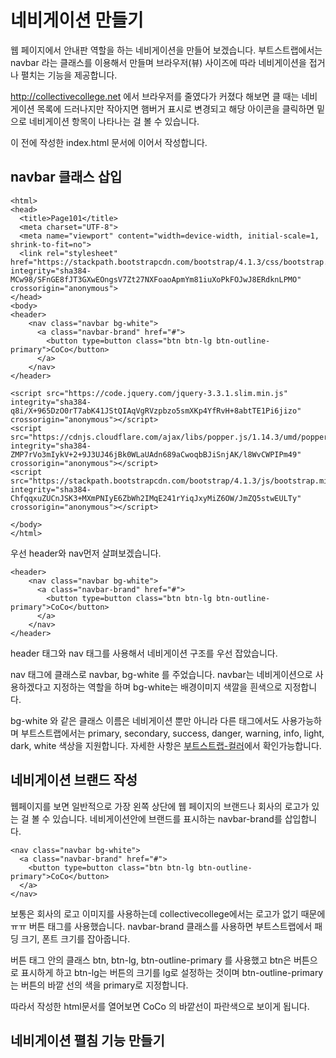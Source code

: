 # 네비게이션 만들기

웹 페이지에서 안내판 역할을 하는 네비게이션을 만들어 보겠습니다.
부트스트랩에서는 navbar 라는 클래스를 이용해서 만들며 브라우저(뷰) 사이즈에 따라 네비게이션을 접거나 펼치는 기능을 제공합니다.

http://collectivecollege.net 에서 브라우저를 줄였다가 커졌다 해보면 클 때는 네비게이션 목록에 드러나지만
작아지면 햄버거 표시로 변경되고 해당 아이콘을 클릭하면 밑으로 네비게이션 항목이 나타나는 걸 볼 수 있습니다.

이 전에 작성한 index.html 문서에 이어서 작성합니다.

## navbar 클래스 삽입 

```
<html>
<head>
  <title>Page101</title>
  <meta charset="UTF-8">
  <meta name="viewport" content="width=device-width, initial-scale=1, shrink-to-fit=no">
  <link rel="stylesheet" href="https://stackpath.bootstrapcdn.com/bootstrap/4.1.3/css/bootstrap.min.css" integrity="sha384-MCw98/SFnGE8fJT3GXwEOngsV7Zt27NXFoaoApmYm81iuXoPkFOJwJ8ERdknLPMO" crossorigin="anonymous">
</head>
<body>
<header>
	<nav class="navbar bg-white">
	  <a class="navbar-brand" href="#">
	  	<button type=button class="btn btn-lg btn-outline-primary">CoCo</button>
	  </a>	 
	</nav>
</header>

<script src="https://code.jquery.com/jquery-3.3.1.slim.min.js" integrity="sha384-q8i/X+965DzO0rT7abK41JStQIAqVgRVzpbzo5smXKp4YfRvH+8abtTE1Pi6jizo" crossorigin="anonymous"></script>
<script src="https://cdnjs.cloudflare.com/ajax/libs/popper.js/1.14.3/umd/popper.min.js" integrity="sha384-ZMP7rVo3mIykV+2+9J3UJ46jBk0WLaUAdn689aCwoqbBJiSnjAK/l8WvCWPIPm49" crossorigin="anonymous"></script>
<script src="https://stackpath.bootstrapcdn.com/bootstrap/4.1.3/js/bootstrap.min.js" integrity="sha384-ChfqqxuZUCnJSK3+MXmPNIyE6ZbWh2IMqE241rYiqJxyMiZ6OW/JmZQ5stwEULTy" crossorigin="anonymous"></script>

</body>
</html>
```
우선 header와 nav먼저 살펴보겠습니다.

```
<header>
	<nav class="navbar bg-white">
	  <a class="navbar-brand" href="#">
	  	<button type=button class="btn btn-lg btn-outline-primary">CoCo</button>
	  </a>	 
	</nav>
</header>
```

header 태그와 nav 태그를 사용해서 네비게이션 구조를 우선 잡았습니다.

nav 태그에 클래스로 navbar, bg-white 를 주었습니다.
navbar는 네비게이션으로 사용하겠다고 지정하는 역할을 하며 bg-white는 배경이미지 색깔을 흰색으로 지정합니다.

bg-white 와 같은 클래스 이름은 네비게이션 뿐만 아니라 다른 태그에서도 사용가능하며 부트스트랩에서는 primary, secondary, success, danger, warning, info, light, dark, white 색상을 지원합니다.
자세한 사항은 [부트스트랩-컬러](https://getbootstrap.com/docs/4.0/utilities/colors/)에서 확인가능합니다.

## 네비게이션 브랜드 작성

웹페이지를 보면 일반적으로 가장 왼쪽 상단에 웹 페이지의 브랜드나 회사의 로고가 있는 걸 볼 수 있습니다.
네비게이션안에 브랜드를 표시하는 navbar-brand를 삽입합니다.

```
<nav class="navbar bg-white">
  <a class="navbar-brand" href="#">
    <button type=button class="btn btn-lg btn-outline-primary">CoCo</button>
  </a>	 
</nav>
```
보통은 회사의 로고 이미지를 사용하는데 collectivecollege에서는 로고가 없기 때문에 ㅠㅠ 버튼 태그를 사용했습니다.
navbar-brand 클래스를 사용하면 부트스트랩에서 패딩 크기, 폰트 크기를 잡아줍니다. 

버튼 태그 안의 클래스 btn, btn-lg, btn-outline-primary 를 사용했고 btn은 버튼으로 표시하게 하고 btn-lg는 버튼의 크기를 lg로 설정하는 것이며 btn-outline-primary는 버튼의 바깥 선의 색을 primary로 지정합니다.

따라서 작성한 html문서를 열어보면 CoCo 의 바깥선이 파란색으로 보이게 됩니다.

## 네비게이션 펼침 기능 만들기


